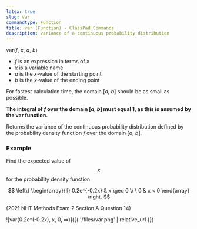 ```yaml
---
latex: true
slug: var
commandtype: Function
title: var (Function) - ClassPad Commands
description: variance of a continuous probability distribution
---
```


var(*f*, *x*, *a*, *b*)

- *f* is an expression in terms of *x*
- *x* is a variable name
- *a* is the *x*-value of the starting point
- *b* is the *x*-value of the ending point

For fastest calculation time, the domain [*a*, *b*] should be as small as possible.

**The integral of *f* over the domain [*a*, *b*] must equal 1, as this is assumed by the var function.**

Returns the variance of the continuous probability distribution defined by the probability density function *f* over the domain [*a*, *b*].

### Example

Find the expected value of $$ x $$ for the probability density function

$$ \left\{ \begin{array}{ll}
0.2e^{-0.2x} & x \geq 0 \\
\ 0 & x < 0 \end{array}
\right. $$

(2021 NHT Methods Exam 2 Section A Question 14)

![var(0.2e^(-0.2x), x, 0, ∞)]({{ '/files/var.png' | relative_url }})